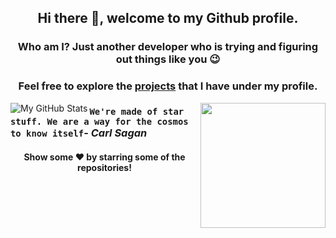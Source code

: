 <div align="center">

## Hi there 👋, welcome to my Github profile. 
### Who am I? Just another developer who is trying and figuring out things like you :wink:
### Feel free to explore the <a href="https://github.com/KunwarVSuryavanshi?tab=repositories">projects</a> that I have under my profile.

</div>

<div align="center">

<img align="left" src="https://github-readme-stats.vercel.app/api?username=KunwarVSuryavanshi&&show_icons=true&theme=radical&line_height=27&v=5" alt="My GitHub Stats" />

<img align="right" src="https://media.giphy.com/media/H1dxi6xdh4NGQCZSvz/giphy.gif" width="200" height="200" />

</div>

### `We're made of star stuff. We are a way for the cosmos to know itself`- _Carl Sagan_

<div align="center">

#### Show some ❤️ by starring some of the repositories!

</div>
